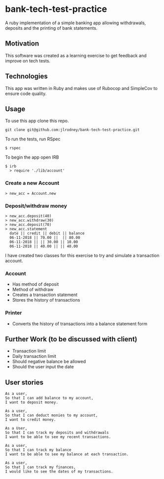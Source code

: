 # bank-tech-test-practice

A ruby implementation of a simple banking app allowing withdrawals, deposits and the printing of bank statements.

## Motivation
This software was created as a learning exercise to get feedback and improve on tech tests.

## Technologies
This app was written in Ruby and makes use of Rubocop and SimpleCov to ensure code  quality.

## Usage

To use this app clone this repo.
```
git clone git@github.com:jlrodney/bank-tech-test-practice.git
```
To run the tests, run RSpec
```
$ rspec
```
To begin the app open IRB
```
$ irb
  > require './lib/account'
```

### Create a new Account
```
> new_acc = Account.new
```

### Deposit/withdraw money
```
> new_acc.deposit(40)
> new_acc.withdraw(30)
> new_acc.deposit(70)
> new_acc.statement
  date || credit || debit || balance
  06-11-2018 || 70.00 ||  || 80.00
  06-11-2018 || || 30.00 || 10.00
  06-11-2018 || 40.00 || || 40.00
```

I have created two classes for this exercise to try and simulate a transaction account.

### Account
- Has method of deposit
- Method of withdraw
- Creates a transaction statement
- Stores the history of transactions

### Printer
- Converts the history of transactions into a balance statement form

## Further Work (to be discussed with client)
- Transaction limit
- Daily transaction limit
- Should negative balance be allowed
- Should the user input the date

User stories
-------------

```
As a user,
So that I can add balance to my account,
I want to deposit money.

As a user,
So that I can deduct monies to my account,
I want to credit money.

As a User,
So that I can track my deposits and withdrawals
I want to be able to see my recent transactions.  

As a user,
So that I can track my balance
I want to be able to see my balance at each transaction.

As a user,
So that I can track my finances,
I would like to see the dates of my transactions.
```

